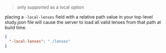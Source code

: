 > only supported as a local option

placing a `-local-lenses` field with a relative path value in your top-level study.json file will cause the server to load all valid lenses from that path at build time.

```json
{
  "-local-lenses": "./lenses"
}
```
